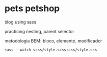 # pets petshop

blog using sass

practicing nesting, parent selector

metodologia BEM: bloco, elemento, modificador


`
sass --watch scss/style.scss:css/style.css
`
